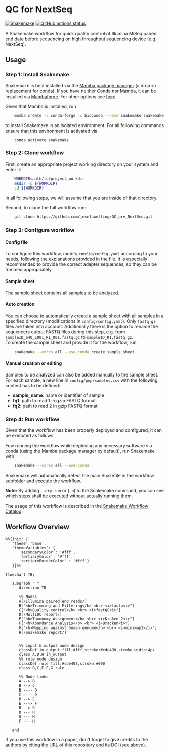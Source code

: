 # QC for NextSeq

[![Snakemake](https://img.shields.io/badge/snakemake-≥7.0-brightgreen.svg)](https://snakemake.github.io)
[![GitHub actions status](https://github.com/<owner>/<repo>/workflows/Tests/badge.svg?branch=main)](https://github.com/<owner>/<repo>/actions?query=branch%3Amain+workflow%3ATests)

A Snakemake workflow for quick quality control of Illumina MiSeq paired end data before sequencing on high throughput sequencing device (e.g. NextSeq).

## Usage

### Step 1: Install Snakemake

Snakemake is best installed via the [Mamba package manager](https://github.com/mamba-org/mamba) (a drop-in replacement for conda). If you have neither Conda nor Mamba, it can be installed via [Mambaforge](https://github.com/conda-forge/miniforge#mambaforge). For other options see [here](https://github.com/mamba-org/mamba).

Given that Mamba is installed, run

```sh
    mamba create -c conda-forge -c bioconda --name snakemake snakemake
```

to install Snakemake in an isolated environment. For all following commands ensure that this environment is activated via

```sh
    conda activate snakemake
```

### Step 2: Clone workflow

First, create an appropriate project working directory on your system and enter it:

```sh
    WORKDIR=path/to/project_workdir
    mkdir -p ${WORKDIR}
    cd ${WORKDIR}
```

In all following steps, we will assume that you are inside of that directory.

Second, to clone the full workflow run:

```sh
    git clone https://github.com/josefawelling/QC_pre_NextSeq.git
```

### Step 3: Configure workflow

#### Config file

To configure this workflow, modify `config/config.yaml` according to your needs, following the explanations provided in the file. It is especially recommended to provide the correct adapter sequences, so they can be trimmed appropriately.

#### Sample sheet

The sample sheet contains all samples to be analyzed.

#### Auto creation

You can choose to automatically create a sample sheet with all samples in a specified directory (modifications in `config/config.yaml`). Only `fastq.gz` files are taken into account. Additionally there is the option to rename the sequencers output FASTQ files during this step, e.g. from `sampleID_S40_L001_R1_001.fastq.gz` to `sampleID_R1.fastq.gz`.    
To create the sample sheet and provide it for the workflow, run:

```sh
    snakemake --cores all --use-conda create_sample_sheet
```

#### Manual creation or editing

Samples to be analyzed can also be added manually to the sample sheet.
For each sample, a new line in `config/pep/samples.csv` with the following content has to be defined:

- **sample_name**: name or identifier of sample
- **fq1**: path to read 1 in gzip FASTQ format
- **fq2**: path to read 2 in gzip FASTQ format


### Step 4: Run workflow

Given that the workflow has been properly deployed and configured, it can be executed as follows.

Fow running the workflow while deploying any necessary software via conda (using the Mamba package manager by default), run Snakemake with

```sh
    snakemake --cores all --use-conda
```

Snakemake will automatically detect the main Snakefile in the workflow subfolder and execute the workflow.

**Note:** By adding `--dry-run` or (`-n`) to the Snakemake command, you can see which steps shall be executed without actually running them.

The usage of this workflow is described in the [Snakemake Workflow Catalog](https://snakemake.github.io/snakemake-workflow-catalog/?usage=<owner>%2F<repo>).

## Workflow Overview

```mermaid
%%{init: {
   'theme':'base',
   'themeVariables': {
      'secondaryColor': '#fff',
      'tertiaryColor': '#fff',
      'tertiaryBorderColor' : '#fff'}
   }}%%

flowchart TB;

   subgraph " "
      direction TB

      %% Nodes
      A[/Illumina paired end reads/]
      B["<b>Trimming and Filtering</b> <br> <i>fastp<i>"]
      C["<b>Quality control</b> <br> <i>fastQC<i>"]
      D[/MultiQC report/]
      E["<b>Taxonomy Assignment</b> <br> <i>Kraken 2<i>"]
      F["<b>Abundance Analysis</b> <br> <i>Bracken<i>"]
      G["<b>Mapping against human genome</b> <br> <i>minimap2</i>"]
      H[/Snakemake report/]
      

      %% input & output node design
      classDef in_output fill:#fff,stroke:#cde498,stroke-width:4px
      class A,D,H in_output
      %% rule node design
      classDef rule fill:#cde498,stroke:#000
      class B,C,E,F,G rule

      %% Node links
      A --> B
      B --> C
      B ---- D
      C ---- D
      B --> E
      E ---> F
      B --> G
      D --- H
      G --- H
      F --- H

   end

```


If you use this workflow in a paper, don't forget to give credits to the authors by citing the URL of this repository and its DOI (see above).
